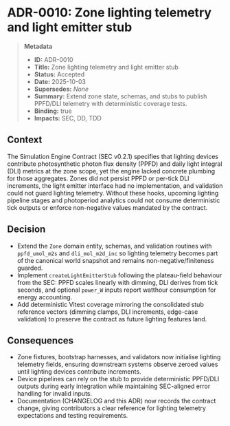 # ADR-0010: Zone lighting telemetry and light emitter stub

> **Metadata**
>
> - **ID:** ADR-0010
> - **Title:** Zone lighting telemetry and light emitter stub
> - **Status:** Accepted
> - **Date:** 2025-10-03
> - **Supersedes:** _None_
> - **Summary:** Extend zone state, schemas, and stubs to publish PPFD/DLI telemetry with deterministic coverage tests.
> - **Binding:** true
> - **Impacts:** SEC, DD, TDD

## Context

The Simulation Engine Contract (SEC v0.2.1) specifies that lighting devices
contribute photosynthetic photon flux density (PPFD) and daily light integral
(DLI) metrics at the zone scope, yet the engine lacked concrete plumbing for
those aggregates. Zones did not persist PPFD or per-tick DLI increments, the
light emitter interface had no implementation, and validation could not guard
lighting telemetry. Without these hooks, upcoming lighting pipeline stages and
photoperiod analytics could not consume deterministic tick outputs or enforce
non-negative values mandated by the contract.

## Decision

- Extend the `Zone` domain entity, schemas, and validation routines with
  `ppfd_umol_m2s` and `dli_mol_m2d_inc` so lighting telemetry becomes part of the
  canonical world snapshot and remains non-negative/finiteness guarded.
- Implement `createLightEmitterStub` following the plateau-field behaviour from
  the SEC: PPFD scales linearly with dimming, DLI derives from tick seconds, and
  optional `power_W` inputs report watthour consumption for energy accounting.
- Add deterministic Vitest coverage mirroring the consolidated stub reference
  vectors (dimming clamps, DLI increments, edge-case validation) to preserve the
  contract as future lighting features land.

## Consequences

- Zone fixtures, bootstrap harnesses, and validators now initialise lighting
  telemetry fields, ensuring downstream systems observe zeroed values until
  lighting devices contribute increments.
- Device pipelines can rely on the stub to provide deterministic PPFD/DLI
  outputs during early integration while maintaining SEC-aligned error handling
  for invalid inputs.
- Documentation (CHANGELOG and this ADR) now records the contract change, giving
  contributors a clear reference for lighting telemetry expectations and testing
  requirements.
